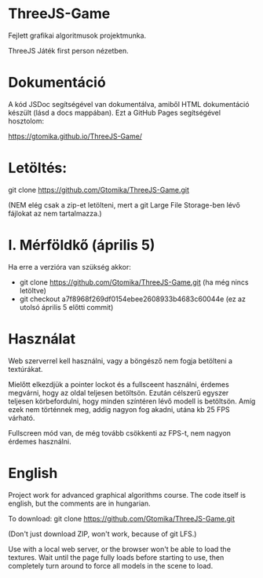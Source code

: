 # ThreeJS-Game
Fejlett grafikai algoritmusok projektmunka.

ThreeJS Játék first person nézetben.

# Dokumentáció

A kód JSDoc segítségével van dokumentálva, amiből HTML dokumentáció készült (lásd a docs mappában).
Ezt a GitHub Pages segítségével hosztolom:

https://gtomika.github.io/ThreeJS-Game/

# Letöltés:

git clone https://github.com/Gtomika/ThreeJS-Game.git

(NEM elég csak a zip-et letölteni, mert a git Large File Storage-ben lévő fájlokat az nem tartalmazza.)

# I. Mérföldkő (április 5)

Ha erre a verzióra van szükség akkor:

* git clone https://github.com/Gtomika/ThreeJS-Game.git (ha még nincs letöltve)
* git checkout a7f8968f269df0154ebee2608933b4683c60044e (ez az utolsó április 5 előtti commit) 

# Használat

Web szerverrel kell használni, vagy a böngésző nem fogja betölteni a textúrákat.

Mielőtt elkezdjük a pointer lockot és a fullsceent használni, érdemes 
megvárni, hogy az oldal teljesen betöltsön. Ezután célszerű egyszer teljesen körbefordulni, 
hogy minden színtéren lévő modell is betöltsön. Amíg ezek nem történnek meg, addig 
nagyon fog akadni, utána kb 25 FPS várható.

Fullscreen mód van, de még tovább csökkenti az FPS-t, nem nagyon érdemes használni.

# English

Project work for advanced graphical algorithms course.
The code itself is english, but the comments are in hungarian.

To download:
git clone https://github.com/Gtomika/ThreeJS-Game.git

(Don't just download ZIP, won't work, because of git LFS.)

Use with a local web server, or the browser won't be able to load the textures. Wait until the page 
fully loads before starting to use, then completely turn around to force all models in the scene to load.